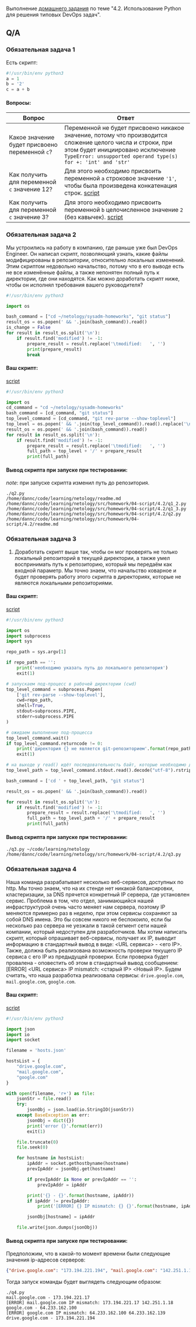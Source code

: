 Выполнение [домашнего задания](https://github.com/netology-code/sysadm-homeworks/blob/devsys10/04-script-02-py/README.md) 
по теме "4.2. Использование Python для решения типовых DevOps задач".

## Q/A

### Обязательная задача 1

Есть скрипт:
```python
#!/usr/bin/env python3
a = 1
b = '2'
c = a + b
```

#### Вопросы:
| Вопрос                                         | Ответ                                                                                                                                                                                                          |
|------------------------------------------------|----------------------------------------------------------------------------------------------------------------------------------------------------------------------------------------------------------------|
| Какое значение будет присвоено переменной `c`? | Переменной не будет присвоено никакое значение, потому что производится сложение целого числа и строки, при этом будет инициировано исключение `TypeError: unsupported operand type(s) for +: 'int' and 'str'` |
| Как получить для переменной `c` значение 12?   | Для этого необходимо присвоить переменной `a` строковое значение `'1'`, чтобы была произведена конкатенация строк. [script](./q1_2.py)                                                                         |
| Как получить для переменной `c` значение 3?    | Для этого необходимо присвоить переменной `b` целочисленное значение `2` (без кавычек). [script](./q1_3.py)                                                                                                    |

### Обязательная задача 2
Мы устроились на работу в компанию, где раньше уже был DevOps Engineer. Он написал скрипт, позволяющий узнать, какие файлы модифицированы в репозитории, относительно локальных изменений. Этим скриптом недовольно начальство, потому что в его выводе есть не все изменённые файлы, а также непонятен полный путь к директории, где они находятся. Как можно доработать скрипт ниже, чтобы он исполнял требования вашего руководителя?

```python
#!/usr/bin/env python3

import os

bash_command = ["cd ~/netology/sysadm-homeworks", "git status"]
result_os = os.popen(' && '.join(bash_command)).read()
is_change = False
for result in result_os.split('\n'):
    if result.find('modified') != -1:
        prepare_result = result.replace('\tmodified:   ', '')
        print(prepare_result)
        break
```

#### Ваш скрипт:

[script](./q2.py)

```python
#!/usr/bin/env python3

import os
cd_command = "cd ~/netology/sysadm-homeworks"
bash_command = [cd_command, "git status"]
top_level_command = [cd_command, "git rev-parse --show-toplevel"]
top_level = os.popen(' && '.join(top_level_command)).read().replace('\n', '')
result_os = os.popen(' && '.join(bash_command)).read()
for result in result_os.split('\n'):
    if result.find('modified') != -1:
        prepare_result = result.replace('\tmodified:   ', '')
        full_path = top_level + '/' + prepare_result
        print(full_path)
```

#### Вывод скрипта при запуске при тестировании:

_note_: при запуске скрипта изменил путь до репозитория.
```
./q2.py
/home/dannc/code/learning/netology/readme.md
/home/dannc/code/learning/netology/src/homework/04-script/4.2/q1_2.py
/home/dannc/code/learning/netology/src/homework/04-script/4.2/q1_3.py
/home/dannc/code/learning/netology/src/homework/04-script/4.2/q2.py
/home/dannc/code/learning/netology/src/homework/04-script/4.2/readme.md

```

### Обязательная задача 3
1. Доработать скрипт выше так, чтобы он мог проверять не только локальный репозиторий в текущей директории, а также умел воспринимать путь к репозиторию, который мы передаём как входной параметр. Мы точно знаем, что начальство коварное и будет проверять работу этого скрипта в директориях, которые не являются локальными репозиториями.

#### Ваш скрипт:

[script](./q3.py)

```python
#!/usr/bin/env python3

import os
import subprocess
import sys

repo_path = sys.argv[1]

if repo_path == '':
    print('необходимо указать путь до локального репозитория')
    exit(1)

# запускаем под-процесс в рабочей директории (cwd)
top_level_command = subprocess.Popen(
    ['git rev-parse --show-toplevel'],
    cwd=repo_path,
    shell=True,
    stdout=subprocess.PIPE,
    stderr=subprocess.PIPE
)

# ожидаем выполнение под-процесса
top_level_command.wait()
if top_level_command.returncode != 0:
    print('директория {} не является git-репозиторием'.format(repo_path))
    exit(1)

# на выходе у read() идёт последовательность байт, которые необходимо декодировать в строку
top_level_path = top_level_command.stdout.read().decode("utf-8").rstrip()

bash_command = ['cd ' + top_level_path, "git status"]

result_os = os.popen(' && '.join(bash_command)).read()

for result in result_os.split('\n'):
    if result.find('modified') != -1:
        prepare_result = result.replace('\tmodified:   ', '')
        full_path = top_level_path + '/' + prepare_result
        print(full_path)

```

#### Вывод скрипта при запуске при тестировании:
```
./q3.py ~/code/learning/netology
/home/dannc/code/learning/netology/src/homework/04-script/4.2/q3.py
```

### Обязательная задача 4
Наша команда разрабатывает несколько веб-сервисов, доступных по http.
Мы точно знаем, что на их стенде нет никакой балансировки, кластеризации, за DNS прячется конкретный IP сервера,
где установлен сервис. Проблема в том, что отдел, занимающийся нашей инфраструктурой очень часто меняет нам сервера,
поэтому IP меняются примерно раз в неделю, при этом сервисы сохраняют за собой DNS имена. 
Это бы совсем никого не беспокоило, если бы несколько раз сервера не уезжали в такой сегмент сети нашей компании,
который недоступен для разработчиков. Мы хотим написать скрипт, который опрашивает веб-сервисы, получает их IP,
выводит информацию в стандартный вывод в виде: <URL сервиса> - <его IP>.
Также, должна быть реализована возможность проверки текущего IP сервиса c его IP из предыдущей проверки.
Если проверка будет провалена - оповестить об этом в стандартный вывод сообщением: [ERROR] <URL сервиса> IP mismatch: <старый IP> <Новый IP>.
Будем считать, что наша разработка реализовала сервисы: `drive.google.com`, `mail.google.com`, `google.com`.

#### Ваш скрипт:

[script](./q4.py)

```python
#!/usr/bin/env python3

import json
import io
import socket

filename = 'hosts.json'

hostsList = {
    "drive.google.com",
    "mail.google.com",
    "google.com"
}

with open(filename, 'r+') as file:
    jsonStr = file.read()
    try:
        jsonObj = json.load(io.StringIO(jsonStr))
    except BaseException as err:
        jsonObj = dict({})
        print('error {}'.format(err))
        exit(1)

    file.truncate(0)
    file.seek(0)

    for hostname in hostsList:
        ipAddr = socket.gethostbyname(hostname)
        prevIpAddr = jsonObj.get(hostname)

        if prevIpAddr is None or prevIpAddr == '':
            prevIpAddr = ipAddr

        print('{} - {}'.format(hostname, ipAddr))
        if ipAddr != prevIpAddr:
            print('[ERROR] {} IP mismatch: {} {}'.format(hostname, ipAddr, prevIpAddr))

        jsonObj[hostname] = ipAddr

    file.write(json.dumps(jsonObj))
```

#### Вывод скрипта при запуске при тестировании:

Предположим, что в какой-то момент времени были следующие значения ip-адресов серверов:

```json
{"drive.google.com": "173.194.221.194", "mail.google.com": "142.251.1.18", "google.com": "64.233.162.139"}
```

Тогда запуск команды будет выглядеть следующим образом:

```
./q4.py
mail.google.com - 173.194.221.17
[ERROR] mail.google.com IP mismatch: 173.194.221.17 142.251.1.18
google.com - 64.233.162.100
[ERROR] google.com IP mismatch: 64.233.162.100 64.233.162.139
drive.google.com - 173.194.221.194
```
